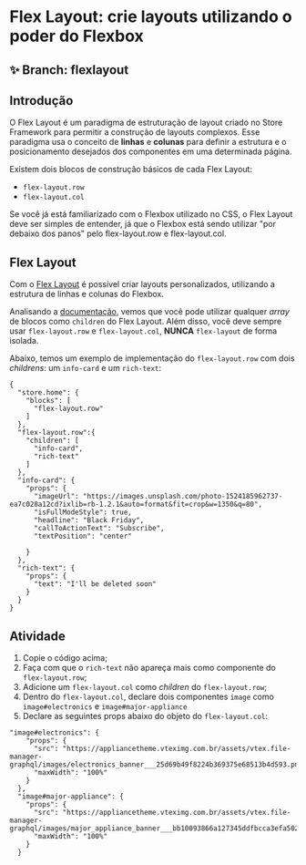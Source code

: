 # Flex Layout: crie layouts utilizando o poder do Flexbox

## :sparkles: **Branch:** flexlayout

## Introdução

O Flex Layout é um paradigma de estruturação de layout criado no Store Framework para permitir a construção de layouts complexos. Esse paradigma usa o conceito de **linhas** e **colunas** para definir a estrutura e o posicionamento desejados dos componentes em uma determinada página.

Existem dois blocos de construção básicos de cada Flex Layout:

- `flex-layout.row`
- `flex-layout.col`

Se você já está familiarizado com o Flexbox utilizado no CSS, o Flex Layout deve ser simples de entender, já que o Flexbox está sendo utilizar "por debaixo dos panos" pelo flex-layout.row e flex-layout.col.

## Flex Layout

Com o [Flex Layout](https://vtex.io/docs/components/layout/vtex.flex-layout) é possível criar layouts personalizados, utilizando a estrutura de linhas e colunas do Flexbox.

Analisando a [documentação](https://vtex.io/docs/components/layout/vtex.flex-layout), vemos que você pode utilizar qualquer *array* de blocos como `children` do Flex Layout. Além disso, você deve sempre usar `flex-layout.row` e `flex-layout.col`, **NUNCA** `flex-layout` de forma isolada.


Abaixo, temos um exemplo de implementação do `flex-layout.row` com dois *childrens*: um `info-card` e um `rich-text`:

```
{
  "store.home": {
    "blocks": [
      "flex-layout.row"
    ]
  },
  "flex-layout.row":{
    "children": [
      "info-card",
      "rich-text"
    ]
  },
  "info-card": {
    "props": {
      "imageUrl": "https://images.unsplash.com/photo-1524185962737-ea7c028a12cd?ixlib=rb-1.2.1&auto=format&fit=crop&w=1350&q=80",
      "isFullModeStyle": true,
      "headline": "Black Friday",
      "callToActionText": "Subscribe",
      "textPosition": "center"

    }
  },
  "rich-text": {
    "props": {
      "text": "I'll be deleted soon"
    }
  }
}
```

## Atividade

1. Copie o código acima;
2. Faça com que o `rich-text` não apareça mais como componente do `flex-layout.row`;
3. Adicione um `flex-layout.col` como *children* do `flex-layout.row`;
4. Dentro do `flex-layout.col`, declare dois componentes `image` como `image#electronics` e `image#major-appliance`
5. Declare as seguintes props abaixo do objeto do `flex-layout.col`:

```
"image#electronics": {
    "props": {
      "src": "https://appliancetheme.vteximg.com.br/assets/vtex.file-manager-graphql/images/electronics_banner___25d69b49f8224b369375e68513b4d593.png",
      "maxWidth": "100%"
    }
  },
  "image#major-appliance": {
    "props": {
      "src": "https://appliancetheme.vteximg.com.br/assets/vtex.file-manager-graphql/images/major_appliance_banner___bb10093866a127345ddfbcca3efa5022.png",
      "maxWidth": "100%"
    }
  }
```